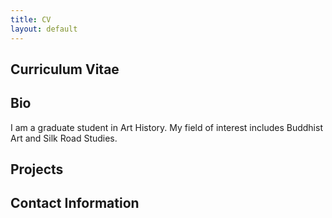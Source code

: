 ```yaml
---
title: CV
layout: default
---
```


## Curriculum Vitae

## Bio

I am a graduate student in Art History.
My field of interest includes Buddhist Art and Silk Road Studies.

## Projects

## Contact Information
